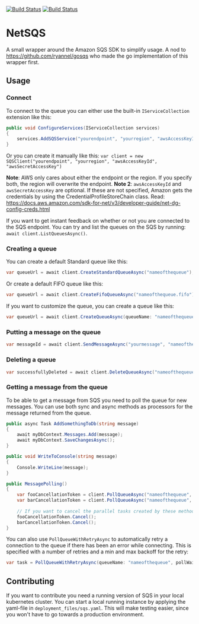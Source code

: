 [![Build Status](https://dev.azure.com/martinhugosvensson/martinhugosvensson/_apis/build/status/LosGlennos.NetSQS?branchName=master)](https://dev.azure.com/martinhugosvensson/martinhugosvensson/_build/latest?definitionId=1&branchName=master) [![Build Status](https://img.shields.io/nuget/v/NetSQS)](https://img.shields.io/nuget/v/NetSQS)

# NetSQS

A small wrapper around the Amazon SQS SDK to simplify usage. A nod to https://github.com/ryannel/gosqs who made the go implementation of this wrapper first.

## Usage

### Connect
To connect to the queue you can either use the built-in `IServiceCollection` extension like this:

```csharp
public void ConfigureServices(IServiceCollection services)
{
    services.AddSQSService("yourendpoint", "yourregion", "awsAccessKeyId", "awsSecretAccessKey");
}
```

Or you can create it manually like this: `var client = new SQSClient("yourendpoint", "yourregion", "awsAccessKeyId", "awsSecretAccessKey")`

**Note**: AWS only cares about either the endpoint or the region. If you specify both, the region will overwrite the endpoint.
**Note 2**: `awsAccessKeyId` and `awsSecretAccessKey` are optional. If these are not specified, Amazon gets the credentials by using the  CredentialProfileStoreChain class. Read: https://docs.aws.amazon.com/sdk-for-net/v3/developer-guide/net-dg-config-creds.html

If you want to get instant feedback on whether or not you are connected to the SQS endpoint. You can try and list the queues on the SQS by running: `await client.ListQueuesAsync()`.

### Creating a queue

You can create a default Standard queue like this:
```csharp
var queueUrl = await client.CreateStandardQueueAsync("nameofthequeue");
```
Or create a default FIFO queue like this:
```csharp
var queueUrl = await client.CreateFifoQueueAsync("nameofthequeue.fifo");
```
If you want to customize the queue, you can create a queue like this:
```csharp
var queueUrl = await client.CreateQueueAsync(queueName: "nameofthequeue", isFifo: false, isEncrypted: false, retentionPeriod: 345600, visibilityTimeout: 30);
```

### Putting a message on the queue
```csharp
var messageId = await client.SendMessageAsync("yourmessage", "nameofthequeue");
```

### Deleting a queue
```csharp
var successfullyDeleted = await client.DeleteQueueAsync("nameofthequeue");
```

### Getting a message from the queue
To be able to get a message from SQS you need to poll the queue for new messages. You can use both sync and async methods as processors for the message returned from the queue.

```csharp
public async Task AddSomethingToDb(string message) 
{
    await myDbContext.Messages.Add(message);
    await myDbContext.SaveChangesAsync();
}

public void WriteToConsole(string message)
{
    Console.WriteLine(message);
}

public MessagePolling() 
{
    var fooCancellationToken = client.PollQueueAsync("nameofthequeue", 0, 1, AddSomethingToDb);
    var barCancellationToken = client.PollQueueAsync("nameofthequeue", 0, 1, WriteToConsole);
    
    // If you want to cancel the parallel tasks created by these methods. Do this:
    fooCancellationToken.Cancel();
    barCancellationToken.Cancel();
}
```
You can also use `PollQueueWithRetryAsync` to automatically retry a connection to the queue if there has been an error while connecting. This is specified with a number of retries and a min and max backoff for the retry:
```csharp
var task = PollQueueWithRetryAsync(queueName: "nameofthequeue", pollWaitTime: 0, maxNumberOfMessagesPerPoll: 1, numRetries: 20, minBackOff: 1, maxBackOff: 20, AddSomethingToDb);
```

## Contributing
If you want to contribute you need a running version of SQS in your local kubernetes cluster. You can start a local running instance by applying the yaml-file in `deployment_files/sqs.yaml`.
This will make testing easier, since you won't have to go towards a production environment.
